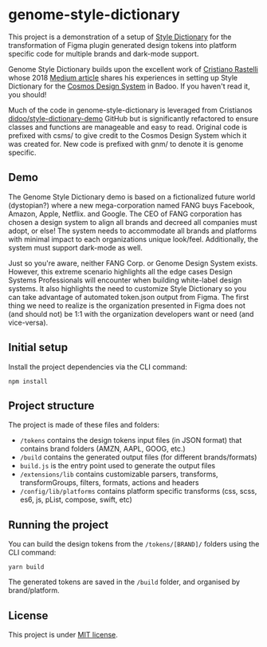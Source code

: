# genome-style-dictionary
This project is a demonstration of a setup of [Style Dictionary](https://github.com/amzn/style-dictionary) for the transformation of Figma plugin generated design tokens into platform specific code for multiple brands and dark-mode support.

Genome Style Dictionary builds upon the excellent work of [Cristiano Rastelli](https://medium.com/@didoo) whose 2018 [Medium article](https://medium.com/@didoo/how-to-manage-your-design-tokens-with-style-dictionary-98c795b938aa) shares his experiences in setting up Style Dictionary for the [Cosmos Design System](http://medium.com/badoo-developers/from-zero-to-cosmos-part-1-2d080fe35bf2) in Badoo. If you haven't read it, you should! 

Much of the code in genome-style-dictionary is leveraged from Cristianos [didoo/style-dictionary-demo](https://github.com/didoo/style-dictionary-demo) GitHub but is significantly refactored to ensure classes and functions are manageable and easy to read. Original code is prefixed with csms/ to give credit to the Cosmos Design System which it was created for. New code is prefixed with gnm/ to denote it is genome specific.

## Demo
The Genome Style Dictionary demo is based on a fictionalized future world (dystopian?) where a new mega-corporation named FANG buys Facebook, Amazon, Apple, Netflix. and Google. The CEO of FANG corporation has chosen a design system to align all brands and decreed all companies must adopt, or else! The system needs to accommodate all brands and platforms with minimal impact to each organizations unique look/feel. Additionally, the system must support dark-mode as well.

Just so you're aware, neither FANG Corp. or Genome Design System exists. However, this extreme scenario highlights all the edge cases Design Systems Professionals will encounter when building white-label design systems. It also highlights the need to customize Style Dictionary so you can take advantage of automated token.json output from Figma. The first thing we need to realize is the organization presented in Figma does not (and should not) be 1:1 with the organization developers want or need (and vice-versa).


## Initial setup
Install the project dependencies via the CLI command:

```
npm install
```

## Project structure
The project is made of these files and folders:

* `/tokens` contains the design tokens input files (in JSON format) that contains brand folders (AMZN, AAPL, GOOG, etc.)
* `/build` contains the generated output files (for different brands/formats)
* `build.js` is the entry point used to generate the output files
* `/extensions/lib` contains customizable parsers, transforms, transformGroups, filters, formats, actions and headers
* `/config/lib/platforms` contains platform specific transforms (css, scss, es6, js, pList, compose, swift, etc)


## Running the project
You can build the design tokens from the `/tokens/[BRAND]/` folders using the CLI command:

```
yarn build
```

The generated tokens are saved in the `/build` folder, and organised by brand/platform.

## License

This project is under [MIT license](https://github.com/didoo/style-dictionary-demo/blob/master/LICENSE).

